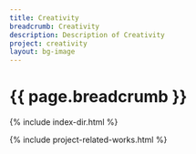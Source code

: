 ```yaml
---
title: Creativity
breadcrumb: Creativity
description: Description of Creativity
project: creativity
layout: bg-image
---
```

# {{ page.breadcrumb }}

{% include index-dir.html %}

{% include project-related-works.html %}
